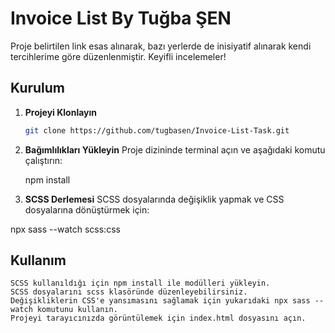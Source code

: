 # Invoice List By Tuğba ŞEN

Proje belirtilen link esas alınarak, bazı yerlerde de inisiyatif alınarak kendi tercihlerime göre düzenlenmiştir.
Keyifli incelemeler!

## Kurulum

1. **Projeyi Klonlayın**

   ```bash
   git clone https://github.com/tugbasen/Invoice-List-Task.git

   ```

2. **Bağımlılıkları Yükleyin**
   Proje dizininde terminal açın ve aşağıdaki komutu çalıştırın:

   npm install

3. **SCSS Derlemesi**
   SCSS dosyalarında değişiklik yapmak ve CSS dosyalarına dönüştürmek için:

npx sass --watch scss:css

## Kullanım

    SCSS kullanıldığı için npm install ile modülleri yükleyin.
    SCSS dosyalarını scss klasöründe düzenleyebilirsiniz.
    Değişikliklerin CSS'e yansımasını sağlamak için yukarıdaki npx sass --watch komutunu kullanın.
    Projeyi tarayıcınızda görüntülemek için index.html dosyasını açın.
